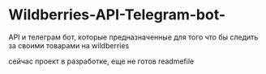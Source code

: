 # Wildberries-API-Telegram-bot-
API и телеграм бот, которые предназначенные для того что бы следить за своими товарами на wildberries

сейчас проект в разработке, еще не готов readmefile